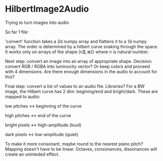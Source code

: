 # HilbertImage2Audio
Trying to turn images into audio


So far 1 file:


'convert' function takes a 2d numpy array and flattens it to a 1d numpy array. The order is determined by a hilbert curve snaking through the space. It works only on arrays of the shape (n**2, n**2) where n is natural number.


Next step: convert an image into an array of appropriate shape.
Decision: convert RGB / RGBA into luminocity vector? Or keep colors and proceed with 4 dimensions. Are there enough dimensions in the audio to account for this?


Final step: convert a list of values to an audio file. Libraries?
For a BW image, the Hilbert curve has 2 dim: begining/end and bright/dark. These are mapped to audio:

low pitches   <-> beginning of the curve

high pitches  <-> end of the curve

bright pixels <-> high-amplitude (loud)

dark pixels   <-> low-amplitude (quiet)


To make it more consonant, maybe round to the nearest piano pitch?
Mapping doesn't have to be linear. Octaves, consonances, dissonances will create an uninteded effect.

